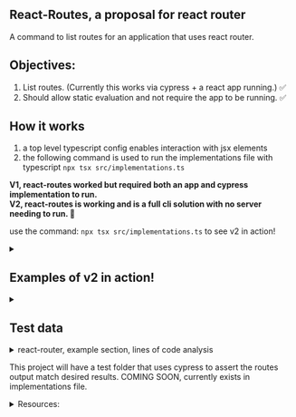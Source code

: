## React-Routes, a proposal for react router
A command to list routes for an application that uses react router.

## Objectives:
1. List routes. (Currently this works via cypress + a react app running.) ✅
2. Should allow static evaluation and not require the app to be running.  ✅

## How it works
1. a top level typescript config enables interaction with jsx elements
2. the following command is used to run the implementations file with typescript `npx tsx src/implementations.ts`

**V1, react-routes worked but required both an app and cypress implementation to run.**  
**V2, react-routes is working and is a full cli solution with no server needing to run. 🎉**  

use the command: `npx tsx src/implementations.ts` to see v2 in action!

<details>
  <summary>

## Examples of v2 in action!
</summary>
   
![image](/assets/it_works.png)

</details>

<details>
  <summary>

## Test data
</summary>

I need to find or create react-router implementations that:
1. show deeply nested route "object style" working.
2. show deeply nested route "component style" working.

Ideally these will be in the react-router examples codebase or be added when/if this change is pr'd. ✅
This was achieved due to the update script in package.json that grabs the example folder from react-router.

Therefore, I am going to start using some of the react-router examples as my initial data-set.  
(list generated by looking at a few lines and then using count lines of code to find the largest examples.)
1. route-objects [examples/route-objects/src/App.tsx](https://github.com/remix-run/react-router/blob/main/examples/route-objects/src/App.tsx)
2. auth [examples/auth-router-provider/src/App.tsx](https://github.com/remix-run/react-router/blob/main/examples/auth-router-provider/src/App.tsx) 
3. transitions [examples/view-transitions/src/main.tsx](https://github.com/remix-run/react-router/blob/main/examples/view-transitions/src/main.tsx)
</details>

<details>
  <summary>react-router, example section, lines of code analysis</summary>

![image](/assets/lines_of_code_image.png)

</details>

This project will have a test folder that uses cypress to assert the routes output match desired results. COMING SOON, currently exists in implementations file.

<details>
  <summary>Resources:</summary>

https://github.com/AlDanial/cloc
```bash
cd ../react-router/examples/ &&
for d in ./*/ ; do (
  cd "$d" && 
  printf '%-40s' "$d" && 
  cloc --vcs git | 
  grep -vE "Language|JSON|-|TypeScript|CSS|HTML|Markdown|github.com/AlDanial|JSX|JavaScript" 
); done &&
cd -;
```
</details>
